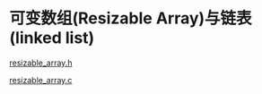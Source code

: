 # 可变数组(Resizable Array)与链表(linked list)

[resizable_array.h](../code/resizable_array.h)

[resizable_array.c](../code/resizable_array.c)
